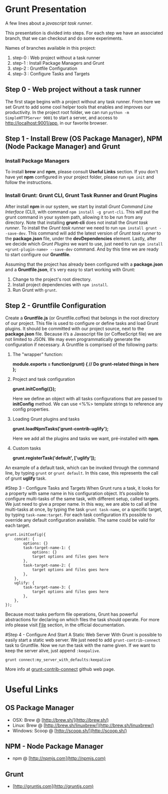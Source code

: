 # Grunt Presentation
A few lines about a _javascript task runner_.

This presentation is divided into steps. For each step we have an associated branch, that we can checkout and do some experiments.

Names of branches available in this project:

1. step-0 : Web project without a task runner
2. step-1 : Install Package Managers and Grunt
3. step-2 : Gruntfile Configuration
4. step-3 : Configure Tasks and Targets

## Step 0 - Web project without a task runner
The first stage begins with a project without any task runner. From here we set Grunt to add some cool helper tools that enables and improves our productivity.
In the project root folder, we can run `python -m SimpleHTTPServer 9001` to start a server, and access to [http://localhost:9001/app](http://localhost:9001/app), in our favorite browser.

## Step 1 - Install **Brew** (OS Package Manager), **NPM** (Node Package Manager) and **Grunt**
### Install Package Managers
To install **brew** and **npm**, please consult **Useful Links** section.
If you don't have yet **npm** configured in your project folder, please run `npm init` and follow the instructions.

### Install Grunt: Grunt CLI, Grunt Task Runner and Grunt Plugins
After install **npm** in our system, we start by install _Grunt Command Line Interface_ (CLI), with command `npm install -g grunt-cli`. This will put the grunt command in your system path, allowing it to be run from any directory. 
Note that installing **grunt-cli** does not install the _Grunt task runner_. To install the _Grunt task runner_ we need to run `npm install grunt --save-dev`. This command will add the latest version of _Grunt task runner_ to the **package.json** file, under the **devDependencies** element.
Lastly, after we decide which _Grunt Plugins_ we want to use, just need to run `npm install <grunt-plugin-name> --save-dev` command.
And by this time we are ready to start configure our **Gruntfile**.

Assuming that the project has already been configured with a **package.json** and a **Gruntfile.json**, it's very easy to start working with Grunt:
1. Change to the project's root directory.
2. Install project dependencies with `npm install`.
3. Run Grunt with `grunt`.

## Step 2 - Gruntfile Configuration
Create a **Gruntfile.js** (or Gruntfile.coffee) that belongs in the root directory of our project. This file is used to configure or define tasks and load Grunt plugins. It should be committed with our project source, next to the **package.json** file.
Because it’s a Javascript file (or CoffeeScript file) we are not limited to JSON. We may even programmatically generate the configuration if necessary.
A Gruntfile is comprised of the following parts:
1. The "wrapper" function:

    **module.exports = function(grunt) {
      // Do grunt-related things in here
    };**
2. Project and task configuration

    **grunt.initConfig({});**
    
    Here we define an object with all tasks configurations that are passed to **initConfig** method. We can use <%%> template strings to reference any config properties.
3. Loading Grunt plugins and tasks

    **grunt.loadNpmTasks('grunt-contrib-uglify');**
    
    Here we add all the plugins and tasks we want, pré-installed with **npm**.
4. Custom tasks

    **grunt.registerTask('default', ['uglify']);**
    
An example of a default task, which can be invoked through the command line, by typing `grunt` or `grunt default`. In this case, this represents the call of grunt **uglify** task.

#Step 3 - Configure Tasks and Targets
When Grunt runs a task, it looks for a property with same name in his configuration object. It’s possible to configure multi-tasks of the same task, with different setup, called targets. We just need to give a proper name. In this way, we are able to call all the multi-tasks at once, by typing the task `grunt task-name`, or a specific target, by typing `task-name:target`.
For each task configuration it’s possible to override any default configuration available. The same could be valid for each target.

    grunt.initConfig({
        concat: {
            options: {}
            task-target-name-1: {
                options: {}
                target options and files goes here
            },
            task-target-name-2: {
				target options and files goes here
            },
        },
        uglify: {
            task-target-name-3: {
                target options and files goes here
            },
        },
    });

Because most tasks perform file operations, Grunt has powerful abstractions for declaring on which files the task should operate. For more info please visit [File](http://gruntjs.com/configuring-tasks#files) section, in the official documentation.

#Step 4 - Configure And Start A Static Web Server
With Grunt is possible to easily start a static web server. We just need to add `grunt-contrib-connect` task to Gruntfile. 
Now we run the task with the name given. If we want to keep the server alive, just append `:keepalive`.

`grunt connect:my_server_with_defaults:keepalive`

More info at [grunt-contrib-connect](https://github.com/gruntjs/grunt-contrib-connect) github web page.



# Useful Links
## OS Package Manager
- OSX: Brew @ [http://brew.sh/](http://brew.sh/)
- Linux: Brew @ [http://brew.sh/linuxbrew/](http://brew.sh/linuxbrew/)
- Windows: Scoop @ [http://scoop.sh/](http://scoop.sh/)

## NPM - Node Package Manager
- npm @ [http://npmjs.com](http://npmjs.com)

## Grunt
- [http://gruntjs.com](http://gruntjs.com)
